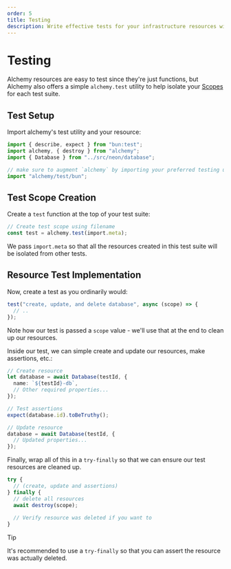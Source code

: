```yaml
---
order: 5
title: Testing
description: Write effective tests for your infrastructure resources with Alchemy's testing utilities. Learn proper test setup, resource assertions, and automatic cleanup.
---
```


# Testing

Alchemy resources are easy to test since they're just functions, but Alchemy also offers a simple `alchemy.test` utility to help isolate your [Scopes](../concepts/scope.md) for each test suite.

## Test Setup

Import alchemy's test utility and your resource:

```typescript
import { describe, expect } from "bun:test";
import alchemy, { destroy } from "alchemy";
import { Database } from "../src/neon/database";

// make sure to augment `alchemy` by importing your preferred testing utility
import "alchemy/test/bun";
```

## Test Scope Creation

Create a `test` function at the top of your test suite:

```typescript
// Create test scope using filename
const test = alchemy.test(import.meta);
```

We pass `import.meta` so that all the resources created in this test suite will be isolated from other tests.

## Resource Test Implementation

Now, create a test as you ordinarily would:

```typescript
test("create, update, and delete database", async (scope) => {
  // ..
});
```

Note how our test is passed a `scope` value - we'll use that at the end to clean up our resources.

Inside our test, we can simple create and update our resources, make assertions, etc.:
```ts
// Create resource
let database = await Database(testId, {
  name: `${testId}-db`,
  // Other required properties...
});

// Test assertions
expect(database.id).toBeTruthy();

// Update resource
database = await Database(testId, {
  // Updated properties...
});
```

Finally, wrap all of this in a `try-finally` so that we can ensure our test resources are cleaned up.

```ts
try {
  // (create, update and assertions)
} finally {
  // delete all resources
  await destroy(scope);
  
  // Verify resource was deleted if you want to
}
```

> [!TIP]
> It's recommended to use a `try-finally` so that you can assert the resource was actually deleted. 

